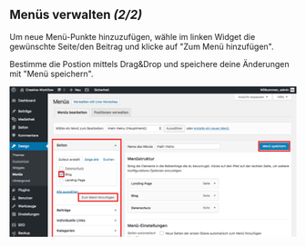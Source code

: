 ## Menüs verwalten *(2/2)*

Um neue Menü-Punkte hinzuzufügen, wähle im linken Widget die gewünschte Seite/den Beitrag und klicke auf "Zum Menü hinzufügen".

Bestimme die Postion mittels Drag&Drop und speichere deine Änderungen mit "Menü speichern".

![image](./assets/manage_add.jpg)
